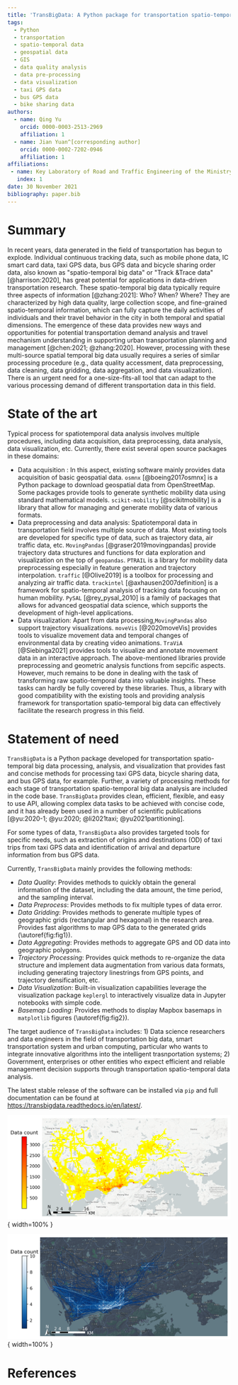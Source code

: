 ```yaml
---
title: 'TransBigData: A Python package for transportation spatio-temporal big data processing, analysis and visualization'
tags:
  - Python
  - transportation
  - spatio-temporal data
  - geospatial data
  - GIS
  - data quality analysis
  - data pre-processing
  - data visualization
  - taxi GPS data
  - bus GPS data
  - bike sharing data
authors:
  - name: Qing Yu
    orcid: 0000-0003-2513-2969
    affiliation: 1
  - name: Jian Yuan^[corresponding author]
    orcid: 0000-0002-7202-0946
    affiliation: 1
affiliations:
 - name: Key Laboratory of Road and Traffic Engineering of the Ministry of Education, Tongji University, 4800 Cao’an Road, Shanghai 201804, People’s Republic of China
   index: 1
date: 30 November 2021
bibliography: paper.bib
---
```

# Summary

In recent years, data generated in the field of transportation has begun to explode. Individual continuous tracking data, such as mobile phone data, IC smart card data, taxi GPS data, bus GPS data and bicycle sharing order data, also known as "spatio-temporal big data" or "Track &Trace data" [@harrison:2020], has great potential for applications in data-driven transportation research. These spatio-temporal big data typically require three aspects of information [@zhang:2021]: Who? When? Where? They are characterized by high data quality, large collection scope, and fine-grained spatio-temporal information, which can fully capture the daily activities of individuals and their travel behavior in the city in both temporal and spatial dimensions. The emergence of these data provides new ways and opportunities for potential transportation demand analysis and travel mechanism understanding in supporting urban transportation planning and management [@chen:2021; @zhang:2020]. However, processing with these multi-source spatial temporal big data usually requires a series of similar processing procedure (e.g., data quality accessment, data preprocessing, data cleaning, data gridding, data aggregation, and data visualization). There is an urgent need for a one-size-fits-all tool that can adapt to the various processing demand of different transportation data in this field. 

# **State of the art**

Typical process for spatiotemporal data analysis involves multiple procedures, including data acquisition, data preprocessing, data analysis, data visualization, etc. Currently, there exist several open source packages in these domains: 

- Data acquisition : In this aspect, existing software mainly provides data acquisition of basic geospatial data. `osmnx` [@boeing2017osmnx] is a Python package to download geospatial data from OpenStreetMap. Some packages provide tools to generate synthetic mobility data using standard mathematical models. `scikit-mobility` [@scikitmobility] is a library that allow for managing and generate mobility data of various formats. 
- Data preprocessing and data analysis: Spatiotemporal data in transportation field involves multiple source of data. Most existing tools are developed for specific type of data, such as trajectory data, air traffic data, etc. `MovingPandas` [@graser2019movingpandas] provide trajectory data structures and functions for data exploration and visualization on the top of `geopandas`. `PTRAIL` is a library for mobility data preprocessing especially in feature generation and trajectory interpolation. `traffic` [@Olive2019] is a toolbox for processing and analyzing air traffic data. `trackintel` [@axhausen2007definition] is a framework for spatio-temporal analysis of tracking data focusing on human mobility. `PySAL` [@rey_pysal_2010] is a family of packages that allows for advanced geospatial data science, which supports the development of high-level applications. 
- Data visualization: Apart from data processing,`MovingPandas` also support trajectory visualizations. `moveVis` [@2020moveVis] provides tools to visualize movement data and temporal changes of environmental data by creating video animations. `TraViA` [@Siebinga2021] provides tools to visualize and annotate movement data in an interactive approach. 
The above-mentioned libraries provide preprocessing and geometric analysis functions from sepcific aspects. However, much remains to be done in dealing with the task of transforming raw spatio-temporal data into valuable insights. These tasks can hardly be fully covered by these libraries. Thus, a library with good compatibility with the existing tools and providing analysis framework for transportation spatio-temporal big data can effectively facilitate the research progress in this field.

# Statement of need

`TransBigData` is a Python package developed for transportation spatio-temporal big data processing, analysis, and visualization that provides fast and concise methods for processing taxi GPS data, bicycle sharing data, and bus GPS data, for example. Further, a variety of processing methods for each stage of transportation spatio-temporal big data analysis are included in the code base. `TransBigData` provides clean, efficient, flexible, and easy to use API, allowing complex data tasks to be achieved with concise code, and it has already been used in a number of scientific publications [@yu:2020-1; @yu:2020; @li2021taxi; @yu2021partitioning].

For some types of data, `TransBigData` also provides targeted tools for specific needs, such as extraction of origins and destinations (OD) of taxi trips from taxi GPS data and identification of arrival and departure information from bus GPS data.

Currently, `TransBigData` mainly provides the following methods:

- *Data Quality*: Provides methods to quickly obtain the general information of the dataset, including the data amount, the time period, and the sampling interval.
- *Data Preprocess*: Provides methods to fix multiple types of data error.
- *Data Gridding*: Provides methods to generate multiple types of geographic grids (rectangular and hexagonal) in the research area. Provides fast algorithms to map GPS data to the generated grids (\autoref{fig:fig1}).
- *Data Aggregating*: Provides methods to aggregate GPS and OD data into geographic polygons.
- *Trajectory Processing*: Provides quick methods to re-organize the data structure and implement data augmentation from various data formats, including generating trajectory linestrings from GPS points, and trajectory densification, etc.
- *Data Visualization*: Built-in visualization capabilities leverage the visualization package `keplergl` to interactively visualize data in Jupyter notebooks with simple code.
- *Basemap Loading*: Provides methods to display Mapbox basemaps in `matplotlib` figures (\autoref{fig:fig2}).

The target audience of `TransBigData` includes: 1) Data science researchers and data engineers in the field of transportation big data, smart transportation system and urban computing, particular who wants to integrate innovative algorithms into the intelligent trasnportation systems; 2) Government, enterprises or other entities who expect efficient and reliable management decision supports through transportation spatio-temporal data analysis.

The latest stable release of the software can be installed via `pip` and full documentation
can be found at https://transbigdata.readthedocs.io/en/latest/.

![TransBigData</code></code></code></code> generates rectangular grids and aggregates GPS data to the grids.\label{fig:fig1}](images/figure1.png){ width=100% }

![TransBigData</code></code></code></code> visualizes taxi trip ODs and displays basemaps with matplotlib</code></code></code></code>.\label{fig:fig2}](images/figure2.png){ width=100% }

# References
